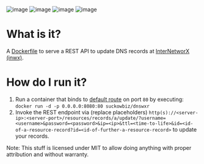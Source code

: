 ![image](https://img.shields.io/imagelayers/layers/suckowbiz/dnswxr/latest.svg) ![image](https://img.shields.io/imagelayers/image-size/suckowbiz/dnswxr/latest.svg) ![image](https://img.shields.io/docker/pulls/suckowbiz/dnswxr.svg) ![image](https://img.shields.io/github/license/suckowbiz/docker-dnswxr.svg)

# What is it?
A [Dockerfile](http://docs.docker.com/engine/reference/builder/) to serve a REST API to update DNS records at [InterNetworX (inwx)](https://www.inwx.de).

# How do I run it?
 1. Run a container that binds to [default route](https://en.wikipedia.org/wiki/Default_gateway) on port `80` by executing:  
    `docker run -d -p 0.0.0.0:8080:80 suckowbiz/dnswxr`  
 2. Invoke the REST endpoint via (replace placeholders) ```http(s)://<server-ip>:<server-port>/resources/records/a/update/?username=<username>&password=<password>&ip=<ip>&ttl=<time-to-life>&id=<id-of-a-resource-record?id=<id-of-further-a-resource-record>``` to update your records.

Note: This stuff is licensed under MIT to allow doing anything with proper attribution and without warranty.
